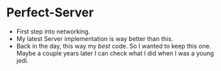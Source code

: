 # Perfect-Server

- First step into networking.
- My latest Server implementation is way better than this.
- Back in the day, this way my *best* code. So I wanted to keep this one. Maybe a couple years later I can check what I did when I was a young jedi.
